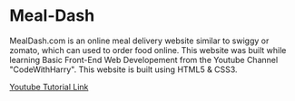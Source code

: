 # Meal-Dash
MealDash.com is an online meal delivery website similar to swiggy or zomato, which can used to order food online. This website was built while learning Basic Front-End Web Developement from the Youtube Channel "CodeWithHarry". This website is built using HTML5 &amp; CSS3.

[Youtube Tutorial Link](https://youtu.be/8KVrdL0VcAk) 
